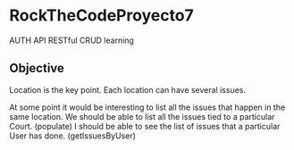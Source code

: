 # RockTheCodeProyecto7

AUTH API RESTful CRUD learning

## Objective

Location is the key point. Each location can have several issues.

At some point it would be interesting to list all the issues that happen in the same location.
We should be able to list all the issues tied to a particular Court. (populate)
I should be able to see the list of issues that a particular User has done. (getIssuesByUser)
